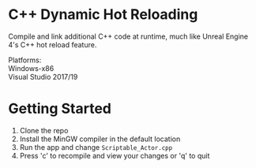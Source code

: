 # C++ Dynamic Hot Reloading
Compile and link additional C++ code at runtime, much like Unreal Engine 4's C++ hot reload feature.

Platforms: <br />
Windows-x86 <br />
Visual Studio 2017/19 <br />

# Getting Started
1. Clone the repo
2. Install the MinGW compiler in the default location
3. Run the app and change `Scriptable_Actor.cpp`
4. Press 'c' to recompile and view your changes or 'q' to quit
